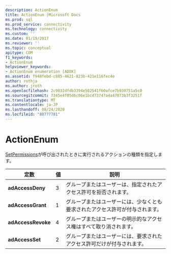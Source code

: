 ```yaml
---
description: ActionEnum
title: ActionEnum |Microsoft Docs
ms.prod: sql
ms.prod_service: connectivity
ms.technology: connectivity
ms.custom: ''
ms.date: 01/19/2017
ms.reviewer: ''
ms.topic: conceptual
apitype: COM
f1_keywords:
- ActionEnum
helpviewer_keywords:
- ActionEnum enumeration [ADOX]
ms.assetid: f948febd-c885-4621-823b-421e116fec4e
author: rothja
ms.author: jroth
ms.openlocfilehash: 2c9032dfdb3394e582541f60afce7b930751a5c0
ms.sourcegitcommit: 7345e4f05d6c06e1bcd73747a4a47873b3f3251f
ms.translationtype: MT
ms.contentlocale: ja-JP
ms.lasthandoff: 08/24/2020
ms.locfileid: "88777781"
---
```

# <a name="actionenum"></a>ActionEnum
[SetPermissions](./setpermissions-method-adox.md)が呼び出されたときに実行されるアクションの種類を指定します。  
  
|定数|値|説明|  
|--------------|-----------|-----------------|  
|**adAccessDeny**|3|グループまたはユーザーは、指定されたアクセス許可を拒否されます。|  
|**adAccessGrant**|1|グループまたはユーザーには、少なくとも要求されたアクセス許可が付与されます。|  
|**adAccessRevoke**|4|グループまたはユーザーの明示的なアクセス権はすべて取り消されます。|  
|**adAccessSet**|2|グループまたはユーザーには、要求されたアクセス許可だけが付与されます。|